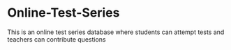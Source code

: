 # Online-Test-Series
This is an online test series database where students can attempt tests and teachers can contribute questions
